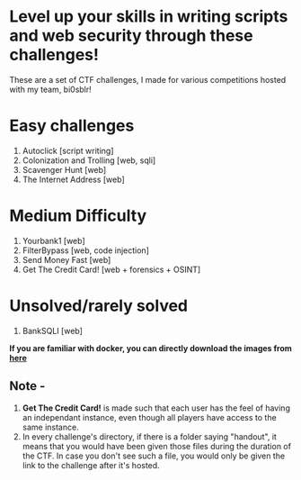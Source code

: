 # Level up your skills in writing scripts and web security through these challenges!
These are a set of CTF challenges, I made for various competitions hosted with my team, bi0sblr!

# Easy challenges
1. Autoclick  [script writing]
2. Colonization and Trolling  [web, sqli]
3. Scavenger Hunt  [web]
4. The Internet Address  [web]

# Medium Difficulty
1. Yourbank1 [web]
2. FilterBypass [web, code injection]
3. Send Money Fast [web]
4. Get The Credit Card! [web + forensics + OSINT]

# Unsolved/rarely solved
1. BankSQLI [web]


**If you are familiar with docker, you can directly download the images from [here](https://hub.docker.com/u/ryuou02)**

## Note - 
1. **Get The Credit Card!** is made such that each user has the feel of having an independant instance, even though all players have access to the same instance.
2. In every challenge's directory, if there is a folder saying "handout", it means that you would have been given those files during the duration of the CTF. In case you don't see such a file, you would only be given the link to the challenge after it's hosted.
